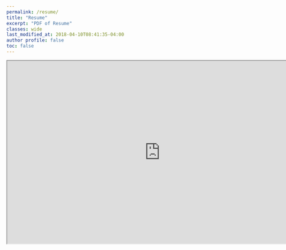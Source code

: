 ```yaml
---
permalink: /resume/
title: "Resume"
excerpt: "PDF of Resume"
classes: wide
last_modified_at: 2018-04-10T08:41:35-04:00
author profile: false
toc: false
---
```


<iframe src="https://drive.google.com/file/d/1MAVIIY20J39WHjcOeJMABS5G1fc3zx4K/preview" width="800" height="480"></iframe>

